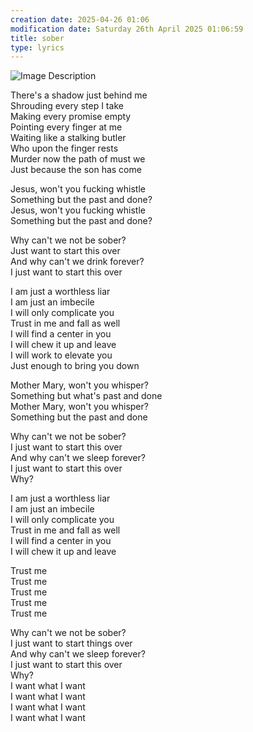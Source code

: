 ```yaml
---
creation date: 2025-04-26 01:06
modification date: Saturday 26th April 2025 01:06:59
title: sober
type: lyrics
---
```

![Image Description](/darthpedro-obsidian/images/Pasted%20image%2020250426010733.png)

There's a shadow just behind me  
Shrouding every step I take  
Making every promise empty  
Pointing every finger at me  
Waiting like a stalking butler  
Who upon the finger rests  
Murder now the path of must we  
Just because the son has come

Jesus, won't you fucking whistle  
Something but the past and done?  
Jesus, won't you fucking whistle  
Something but the past and done?

Why can't we not be sober?  
Just want to start this over  
And why can't we drink forever?  
I just want to start this over

I am just a worthless liar  
I am just an imbecile  
I will only complicate you  
Trust in me and fall as well  
I will find a center in you  
I will chew it up and leave  
I will work to elevate you  
Just enough to bring you down

Mother Mary, won't you whisper?  
Something but what's past and done  
Mother Mary, won't you whisper?  
Something but the past and done

Why can't we not be sober?  
I just want to start this over  
And why can't we sleep forever?  
I just want to start this over  
Why?

I am just a worthless liar  
I am just an imbecile  
I will only complicate you  
Trust in me and fall as well  
I will find a center in you  
I will chew it up and leave

Trust me  
Trust me  
Trust me  
Trust me  
Trust me

Why can't we not be sober?  
I just want to start things over  
And why can't we sleep forever?  
I just want to start this over  
Why?  
I want what I want  
I want what I want  
I want what I want  
I want what I want